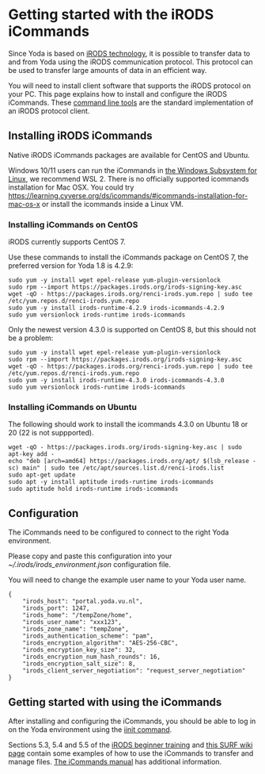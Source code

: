 # Getting started with the iRODS iCommands

Since Yoda is based on [iRODS technology](https://irods.org), it is possible to transfer
data to and from Yoda using the iRODS communication protocol. This protocol can be used
to transfer large amounts of data in an efficient way.

You will need to install client software that supports the iRODS protocol on your PC.
This page explains how to install and configure the iRODS iCommands. These
[command line tools](https://en.wikipedia.org/wiki/Command-line_interface) are the standard
implementation of an iRODS protocol client.

## Installing iRODS iCommands

Native iRODS iCommands packages are available for CentOS and Ubuntu.

Windows 10/11 users can run the iCommands in [the Windows Subsystem for Linux](https://docs.microsoft.com/en-us/windows/wsl/about), we recommend WSL 2.
There is no officially supported icommands installation for Mac OSX. You could try https://learning.cyverse.org/ds/icommands/#icommands-installation-for-mac-os-x or install the icommands inside a Linux VM.

### Installing iCommands on CentOS

iRODS currently supports CentOS 7.

Use these commands to install the iCommands package on CentOS 7, the preferred version for Yoda 1.8 is 4.2.9:

```
sudo yum -y install wget epel-release yum-plugin-versionlock
sudo rpm --import https://packages.irods.org/irods-signing-key.asc
wget -qO - https://packages.irods.org/renci-irods.yum.repo | sudo tee /etc/yum.repos.d/renci-irods.yum.repo
sudo yum -y install irods-runtime-4.2.9 irods-icommands-4.2.9
sudo yum versionlock irods-runtime irods-icommands
```

Only the newest version 4.3.0 is supported on CentOS 8, but this should not be a problem:
```
sudo yum -y install wget epel-release yum-plugin-versionlock
sudo rpm --import https://packages.irods.org/irods-signing-key.asc
wget -qO - https://packages.irods.org/renci-irods.yum.repo | sudo tee /etc/yum.repos.d/renci-irods.yum.repo
sudo yum -y install irods-runtime-4.3.0 irods-icommands-4.3.0
sudo yum versionlock irods-runtime irods-icommands
```

### Installing iCommands on Ubuntu
The following should work to install the icommands 4.3.0 on Ubuntu 18 or 20 (22 is not suppported).
```
wget -qO - https://packages.irods.org/irods-signing-key.asc | sudo apt-key add -
echo "deb [arch=amd64] https://packages.irods.org/apt/ $(lsb_release -sc) main" | sudo tee /etc/apt/sources.list.d/renci-irods.list
sudo apt-get update
sudo apt -y install aptitude irods-runtime irods-icommands
sudo aptitude hold irods-runtime irods-icommands
```
## Configuration

The iCommands need to be configured to connect to the right Yoda environment.

Please copy and paste this configuration into your
_~/.irods/irods\_environment.json_ configuration file.

You will need to change the example user name to your Yoda user name.

```
{
    "irods_host": "portal.yoda.vu.nl",
    "irods_port": 1247,
    "irods_home": "/tempZone/home",
    "irods_user_name": "xxx123",
    "irods_zone_name": "tempZone",
    "irods_authentication_scheme": "pam",
    "irods_encryption_algorithm": "AES-256-CBC",
    "irods_encryption_key_size": 32,
    "irods_encryption_num_hash_rounds": 16,
    "irods_encryption_salt_size": 8,
    "irods_client_server_negotiation": "request_server_negotiation"
}
```

## Getting started with using the iCommands

After installing and configuring the iCommands, you should be able to log in
on the Yoda environment using the [iinit command](https://docs.irods.org/master/icommands/user/#iinit).

Sections 5.3, 5.4 and 5.5 of the [iRODS beginner training](https://irods.org/uploads/2016/06/irods_beginner_training_2016.pdf) and [this SURF wiki page](https://servicedesk.surf.nl/wiki/pages/viewpage.action?pageId=19824798)
contain some examples of how to use the iCommands to transfer and manage files. [The iCommands manual](https://docs.irods.org/master/icommands/user/)
has additional information.
